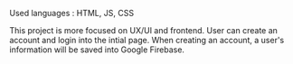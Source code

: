 Used languages : HTML, JS, CSS

This project is more focused on UX/UI and frontend. User can create an account and login into the intial page. When creating an account, a user's information will be saved into Google Firebase. 
